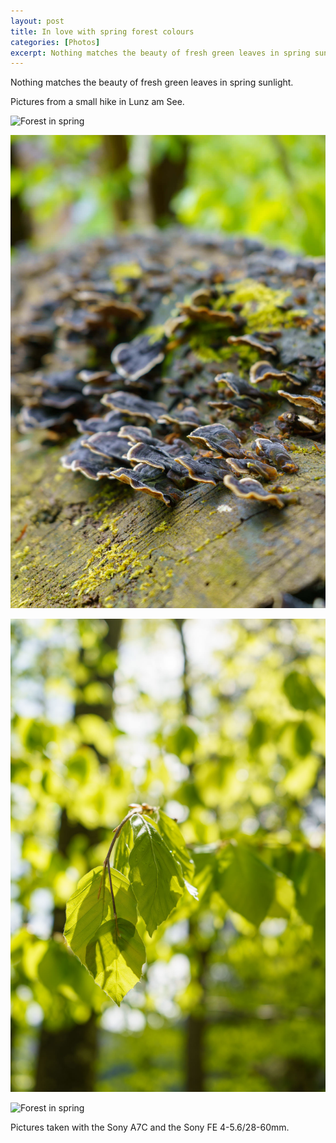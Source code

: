 ```yaml
---
layout: post
title: In love with spring forest colours
categories: [Photos]
excerpt: Nothing matches the beauty of fresh green leaves in spring sunlight
---
```


Nothing matches the beauty of fresh green leaves in spring sunlight.

Pictures from a small hike in Lunz am See.

![Forest in spring](../images/20210514/spring_forest_1.jpg)

![Forest in spring](../images/20210514/spring_forest_2.jpg)

![Forest in spring](../images/20210514/spring_forest_3.jpg)

![Forest in spring](../images/20210514/spring_forest_4.jpg)

Pictures taken with the Sony A7C and the Sony FE 4-5.6/28-60mm.
